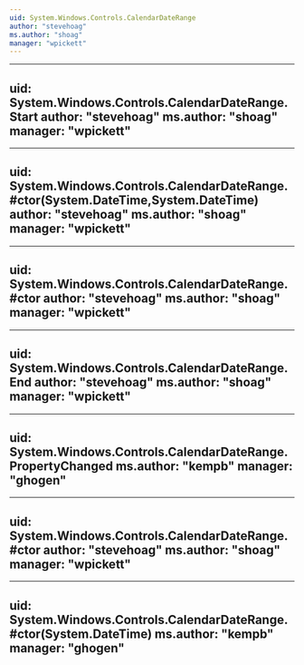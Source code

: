 ```yaml
---
uid: System.Windows.Controls.CalendarDateRange
author: "stevehoag"
ms.author: "shoag"
manager: "wpickett"
---
```


---
uid: System.Windows.Controls.CalendarDateRange.Start
author: "stevehoag"
ms.author: "shoag"
manager: "wpickett"
---

---
uid: System.Windows.Controls.CalendarDateRange.#ctor(System.DateTime,System.DateTime)
author: "stevehoag"
ms.author: "shoag"
manager: "wpickett"
---

---
uid: System.Windows.Controls.CalendarDateRange.#ctor
author: "stevehoag"
ms.author: "shoag"
manager: "wpickett"
---

---
uid: System.Windows.Controls.CalendarDateRange.End
author: "stevehoag"
ms.author: "shoag"
manager: "wpickett"
---

---
uid: System.Windows.Controls.CalendarDateRange.PropertyChanged
ms.author: "kempb"
manager: "ghogen"
---

---
uid: System.Windows.Controls.CalendarDateRange.#ctor
author: "stevehoag"
ms.author: "shoag"
manager: "wpickett"
---

---
uid: System.Windows.Controls.CalendarDateRange.#ctor(System.DateTime)
ms.author: "kempb"
manager: "ghogen"
---
